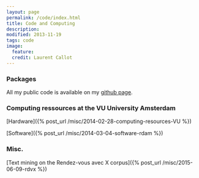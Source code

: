 ```yaml
---
layout: page
permalink: /code/index.html
title: Code and Computing
description: 
modified: 2013-11-19
tags: code
image:
  feature: 
  credit: Laurent Callot 
---
```


### Packages

All my public code is available on my [github page](http://github.com/lcallot). 


### Computing ressources at the VU University Amsterdam

[Hardware]({% post_url /misc/2014-02-28-computing-resources-VU %})

[Software]({% post_url /misc/2014-03-04-software-rdam %})



### Misc.

[Text mining on the Rendez-vous avec X corpus]({% post_url /misc/2015-06-09-rdvx %})